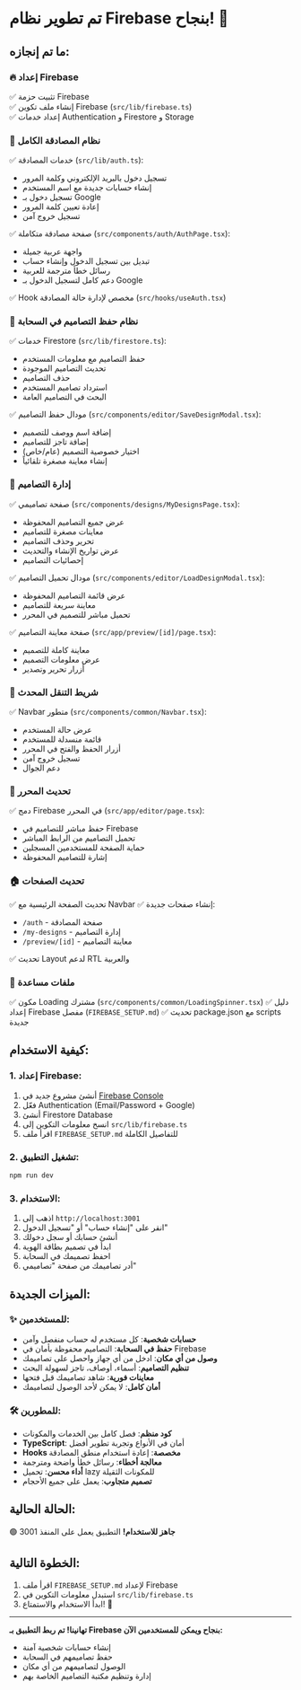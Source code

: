 # تم تطوير نظام Firebase بنجاح! 🎉

## ما تم إنجازه:

### 🔥 إعداد Firebase
✅ تثبيت حزمة Firebase  
✅ إنشاء ملف تكوين Firebase (`src/lib/firebase.ts`)  
✅ إعداد خدمات Authentication و Firestore و Storage  

### 🔐 نظام المصادقة الكامل
✅ خدمات المصادقة (`src/lib/auth.ts`):
- تسجيل دخول بالبريد الإلكتروني وكلمة المرور
- إنشاء حسابات جديدة مع اسم المستخدم
- تسجيل دخول بـ Google
- إعادة تعيين كلمة المرور
- تسجيل خروج آمن

✅ صفحة مصادقة متكاملة (`src/components/auth/AuthPage.tsx`):
- واجهة عربية جميلة
- تبديل بين تسجيل الدخول وإنشاء حساب
- رسائل خطأ مترجمة للعربية
- دعم كامل لتسجيل الدخول بـ Google

✅ Hook مخصص لإدارة حالة المصادقة (`src/hooks/useAuth.tsx`)

### 💾 نظام حفظ التصاميم في السحابة
✅ خدمات Firestore (`src/lib/firestore.ts`):
- حفظ التصاميم مع معلومات المستخدم
- تحديث التصاميم الموجودة
- حذف التصاميم
- استرداد تصاميم المستخدم
- البحث في التصاميم العامة

✅ مودال حفظ التصاميم (`src/components/editor/SaveDesignModal.tsx`):
- إضافة اسم ووصف للتصميم
- إضافة تاجز للتصاميم
- اختيار خصوصية التصميم (عام/خاص)
- إنشاء معاينة مصغرة تلقائياً

### 📁 إدارة التصاميم
✅ صفحة تصاميمي (`src/components/designs/MyDesignsPage.tsx`):
- عرض جميع التصاميم المحفوظة
- معاينات مصغرة للتصاميم
- تحرير وحذف التصاميم
- عرض تواريخ الإنشاء والتحديث
- إحصائيات التصاميم

✅ مودال تحميل التصاميم (`src/components/editor/LoadDesignModal.tsx`):
- عرض قائمة التصاميم المحفوظة
- معاينة سريعة للتصاميم
- تحميل مباشر للتصميم في المحرر

✅ صفحة معاينة التصاميم (`src/app/preview/[id]/page.tsx`):
- معاينة كاملة للتصميم
- عرض معلومات التصميم
- أزرار تحرير وتصدير

### 🧭 شريط التنقل المحدث
✅ Navbar متطور (`src/components/common/Navbar.tsx`):
- عرض حالة المستخدم
- قائمة منسدلة للمستخدم
- أزرار الحفظ والفتح في المحرر
- تسجيل خروج آمن
- دعم الجوال

### 🔄 تحديث المحرر
✅ دمج Firebase في المحرر (`src/app/editor/page.tsx`):
- حفظ مباشر للتصاميم في Firebase
- تحميل التصاميم من الرابط المباشر
- حماية الصفحة للمستخدمين المسجلين
- إشارة للتصاميم المحفوظة

### 🏠 تحديث الصفحات
✅ تحديث الصفحة الرئيسية مع Navbar
✅ إنشاء صفحات جديدة:
- `/auth` - صفحة المصادقة
- `/my-designs` - إدارة التصاميم
- `/preview/[id]` - معاينة التصاميم

✅ تحديث Layout لدعم RTL والعربية

### 🔧 ملفات مساعدة
✅ مكون Loading مشترك (`src/components/common/LoadingSpinner.tsx`)
✅ دليل إعداد Firebase مفصل (`FIREBASE_SETUP.md`)
✅ تحديث package.json مع scripts جديدة

## كيفية الاستخدام:

### 1. إعداد Firebase:
1. أنشئ مشروع جديد في [Firebase Console](https://console.firebase.google.com/)
2. فعّل Authentication (Email/Password + Google)
3. أنشئ Firestore Database
4. انسخ معلومات التكوين إلى `src/lib/firebase.ts`
5. اقرأ ملف `FIREBASE_SETUP.md` للتفاصيل الكاملة

### 2. تشغيل التطبيق:
```bash
npm run dev
```

### 3. الاستخدام:
1. اذهب إلى `http://localhost:3001`
2. انقر على "إنشاء حساب" أو "تسجيل الدخول"
3. أنشئ حسابك أو سجل دخولك
4. ابدأ في تصميم بطاقة الهوية
5. احفظ تصميمك في السحابة
6. أدر تصاميمك من صفحة "تصاميمي"

## الميزات الجديدة:

### ✨ للمستخدمين:
- **حسابات شخصية**: كل مستخدم له حساب منفصل وآمن
- **حفظ في السحابة**: التصاميم محفوظة بأمان في Firebase
- **وصول من أي مكان**: ادخل من أي جهاز واحصل على تصاميمك
- **تنظيم التصاميم**: أسماء، أوصاف، تاجز لسهولة البحث
- **معاينات فورية**: شاهد تصاميمك قبل فتحها
- **أمان كامل**: لا يمكن لأحد الوصول لتصاميمك

### 🛠️ للمطورين:
- **كود منظم**: فصل كامل بين الخدمات والمكونات
- **TypeScript**: أمان في الأنواع وتجربة تطوير أفضل
- **Hooks مخصصة**: إعادة استخدام منطق المصادقة
- **معالجة أخطاء**: رسائل خطأ واضحة ومترجمة
- **أداء محسن**: تحميل lazy للمكونات الثقيلة
- **تصميم متجاوب**: يعمل على جميع الأحجام

## الحالة الحالية:
🟢 **جاهز للاستخدام!** التطبيق يعمل على المنفذ 3001

## الخطوة التالية:
1. اقرأ ملف `FIREBASE_SETUP.md` لإعداد Firebase
2. استبدل معلومات التكوين في `src/lib/firebase.ts`
3. ابدأ الاستخدام والاستمتاع! 🎨

---

**تهانينا! تم ربط التطبيق بـ Firebase بنجاح ويمكن للمستخدمين الآن:**
- إنشاء حسابات شخصية آمنة
- حفظ تصاميمهم في السحابة  
- الوصول لتصاميمهم من أي مكان
- إدارة وتنظيم مكتبة التصاميم الخاصة بهم
